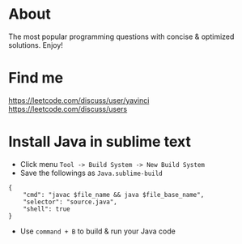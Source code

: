 # About

The most popular programming questions with concise & optimized solutions. Enjoy!

# Find me

https://leetcode.com/discuss/user/yavinci
https://leetcode.com/discuss/users

# Install Java in sublime text

* Click menu `Tool -> Build System -> New Build System`
* Save the followings as `Java.sublime-build`
```
{
	"cmd": "javac $file_name && java $file_base_name", 
	"selector": "source.java", 
	"shell": true 
}
```
* Use `command + B` to build & run your Java code

